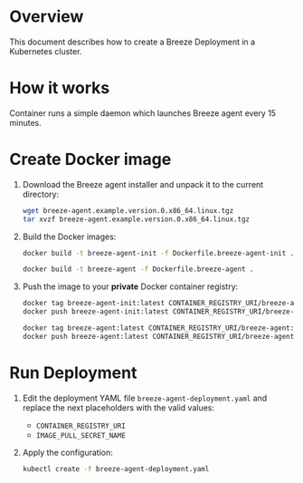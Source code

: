 # Overview

This document describes how to create a Breeze Deployment in a Kubernetes cluster.

# How it works

Container runs a simple daemon which launches Breeze agent every 15 minutes.

# Create Docker image

1. Download the Breeze agent installer and unpack it to the current directory:

    ```bash
    wget breeze-agent.example.version.0.x86_64.linux.tgz
    tar xvzf breeze-agent.example.version.0.x86_64.linux.tgz
    ```

1. Build the Docker images:

    ```bash
    docker build -t breeze-agent-init -f Dockerfile.breeze-agent-init .

    docker build -t breeze-agent -f Dockerfile.breeze-agent .
    ```

1. Push the image to your **private** Docker container registry:

    ```bash
    docker tag breeze-agent-init:latest CONTAINER_REGISTRY_URI/breeze-agent-init:latest
    docker push breeze-agent-init:latest CONTAINER_REGISTRY_URI/breeze-agent-init:latest

    docker tag breeze-agent:latest CONTAINER_REGISTRY_URI/breeze-agent:latest
    docker push breeze-agent:latest CONTAINER_REGISTRY_URI/breeze-agent:latest
    ```

# Run Deployment

1. Edit the deployment YAML file `breeze-agent-deployment.yaml` and replace the next placeholders with the valid values:

    * `CONTAINER_REGISTRY_URI`
    * `IMAGE_PULL_SECRET_NAME`

1. Apply the configuration:

    ```bash
    kubectl create -f breeze-agent-deployment.yaml
    ```
